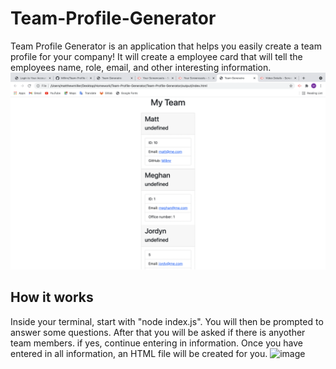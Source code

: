 # Team-Profile-Generator

Team Profile Generator is an application that helps you easily create a team profile for your company!  It will create a employee card that will tell the employees name, role, email, and other interesting information. 
![image](https://github.com/Millmr/Team-Profile-Generator/blob/main/browser%20screenshot.png)

## How it works

Inside your terminal, start with "node index.js".  You will then be prompted to answer some questions.  After that you will be asked if there is anyother team members. if yes, continue entering in information. Once you have entered in all information, an HTML file will be created for you. 
![image]()
